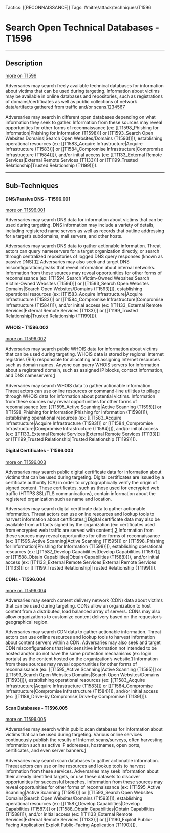 Tactics: [[RECONNAISSANCE]]
Tags: #mitre/attack/techniques/T1596 

# Search Open Technical Databases - T1596
---
## Description
[more on T1596](https://attack.mitre.org/techniques/T1596)

Adversaries may search freely available technical databases for information about victims that can be used during targeting. Information about victims may be available in online databases and repositories, such as registrations of domains/certificates as well as public collections of network data/artifacts gathered from traffic and/or scans.[1](https://www.whois.net/)[2](https://dnsdumpster.com/)[3](https://www.circl.lu/services/passive-dns/)[4](https://medium.com/@menakajain/export-download-ssl-certificate-from-server-site-url-bcfc41ea46a2)[5](https://www.sslshopper.com/ssl-checker.html)[6](https://www.digitalshadows.com/blog-and-research/content-delivery-networks-cdns-can-leave-you-exposed-how-you-might-be-affected-and-what-you-can-do-about-it/)[7](https://shodan.io)

Adversaries may search in different open databases depending on what information they seek to gather. Information from these sources may reveal opportunities for other forms of reconnaissance (ex: [[T1598_Phishing for Information|Phishing for Information (T1598)]] or [[T1593_Search Open Websites Domains|Search Open Websites/Domains (T1593)]]), establishing operational resources (ex: [[T1583_Acquire Infrastructure|Acquire Infrastructure (T1583)]] or [[T1584_Compromise Infrastructure|Compromise Infrastructure (T1584)]]), and/or initial access (ex: [[T1133_External Remote Services|External Remote Services (T1133)]] or [[T1199_Trusted Relationship|Trusted Relationship (T1199)]]).

---
## Sub-Techniques

#### DNS/Passive DNS - T1596.001
[more on T1596.001](https://attack.mitre.org/techniques/T1596/001)

Adversaries may search DNS data for information about victims that can be used during targeting. DNS information may include a variety of details, including registered name servers as well as records that outline addressing for a target’s subdomains, mail servers, and other hosts.

Adversaries may search DNS data to gather actionable information. Threat actors can query nameservers for a target organization directly, or search through centralized repositories of logged DNS query responses (known as passive DNS).[1](https://dnsdumpster.com/)[2](https://www.circl.lu/services/passive-dns/) Adversaries may also seek and target DNS misconfigurations/leaks that reveal information about internal networks. Information from these sources may reveal opportunities for other forms of reconnaissance (ex: [[T1594_Search Victim-Owned Websites|Search Victim-Owned Websites (T1594)]] or [[T1593_Search Open Websites Domains|Search Open Websites/Domains (T1593)]]), establishing operational resources (ex: [[T1583_Acquire Infrastructure|Acquire Infrastructure (T1583)]] or [[T1584_Compromise Infrastructure|Compromise Infrastructure (T1584)]]), and/or initial access (ex: [[T1133_External Remote Services|External Remote Services (T1133)]] or [[T1199_Trusted Relationship|Trusted Relationship (T1199)]]).

#### WHOIS - T1596.002
[more on T1596.002](https://attack.mitre.org/techniques/T1596/002)

Adversaries may search public WHOIS data for information about victims that can be used during targeting. WHOIS data is stored by regional Internet registries (RIR) responsible for allocating and assigning Internet resources such as domain names. Anyone can query WHOIS servers for information about a registered domain, such as assigned IP blocks, contact information, and DNS nameservers.[1](https://www.whois.net/)

Adversaries may search WHOIS data to gather actionable information. Threat actors can use online resources or command-line utilities to pillage through WHOIS data for information about potential victims. Information from these sources may reveal opportunities for other forms of reconnaissance (ex: [[T1595_Active Scanning|Active Scanning (T1595)]] or [[T1598_Phishing for Information|Phishing for Information (T1598)]]), establishing operational resources (ex: [[T1583_Acquire Infrastructure|Acquire Infrastructure (T1583)]] or [[T1584_Compromise Infrastructure|Compromise Infrastructure (T1584)]]), and/or initial access (ex: [[T1133_External Remote Services|External Remote Services (T1133)]] or [[T1199_Trusted Relationship|Trusted Relationship (T1199)]]).

#### Digital Certificates - T1596.003
[more on T1596.003](https://attack.mitre.org/techniques/T1596/003)

Adversaries may search public digital certificate data for information about victims that can be used during targeting. Digital certificates are issued by a certificate authority (CA) in order to cryptographically verify the origin of signed content. These certificates, such as those used for encrypted web traffic (HTTPS SSL/TLS communications), contain information about the registered organization such as name and location.

Adversaries may search digital certificate data to gather actionable information. Threat actors can use online resources and lookup tools to harvest information about certificates.[1](https://www.sslshopper.com/ssl-checker.html) Digital certificate data may also be available from artifacts signed by the organization (ex: certificates used from encrypted web traffic are served with content).[2](https://medium.com/@menakajain/export-download-ssl-certificate-from-server-site-url-bcfc41ea46a2) Information from these sources may reveal opportunities for other forms of reconnaissance (ex: [[T1595_Active Scanning|Active Scanning (T1595)]] or [[T1598_Phishing for Information|Phishing for Information (T1598)]]), establishing operational resources (ex: [[T1587_Develop Capabilities|Develop Capabilities (T1587)]] or [[T1588_Obtain Capabilities|Obtain Capabilities (T1588)]]), and/or initial access (ex: [[T1133_External Remote Services|External Remote Services (T1133)]] or [[T1199_Trusted Relationship|Trusted Relationship (T1199)]]).

#### CDNs - T1596.004
[more on T1596.004](https://attack.mitre.org/techniques/T1596/004)

Adversaries may search content delivery network (CDN) data about victims that can be used during targeting. CDNs allow an organization to host content from a distributed, load balanced array of servers. CDNs may also allow organizations to customize content delivery based on the requestor’s geographical region.

Adversaries may search CDN data to gather actionable information. Threat actors can use online resources and lookup tools to harvest information about content servers within a CDN. Adversaries may also seek and target CDN misconfigurations that leak sensitive information not intended to be hosted and/or do not have the same protection mechanisms (ex: login portals) as the content hosted on the organization’s website.[1](https://www.digitalshadows.com/blog-and-research/content-delivery-networks-cdns-can-leave-you-exposed-how-you-might-be-affected-and-what-you-can-do-about-it/) Information from these sources may reveal opportunities for other forms of reconnaissance (ex: [[T1595_Active Scanning|Active Scanning (T1595)]] or [[T1593_Search Open Websites Domains|Search Open Websites/Domains (T1593)]]), establishing operational resources (ex: [[T1583_Acquire Infrastructure|Acquire Infrastructure (T1583)]] or [[T1584_Compromise Infrastructure|Compromise Infrastructure (T1584)]]), and/or initial access (ex: [[T1189_Drive-by Compromise|Drive-by Compromise (T1189)]]).

#### Scan Databases - T1596.005
[more on T1596.005](https://attack.mitre.org/techniques/T1596/005)

Adversaries may search within public scan databases for information about victims that can be used during targeting. Various online services continuously publish the results of Internet scans/surveys, often harvesting information such as active IP addresses, hostnames, open ports, certificates, and even server banners.[1](https://shodan.io)

Adversaries may search scan databases to gather actionable information. Threat actors can use online resources and lookup tools to harvest information from these services. Adversaries may seek information about their already identified targets, or use these datasets to discover opportunities for successful breaches. Information from these sources may reveal opportunities for other forms of reconnaissance (ex: [[T1595_Active Scanning|Active Scanning (T1595)]] or [[T1593_Search Open Websites Domains|Search Open Websites/Domains (T1593)]]), establishing operational resources (ex: [[T1587_Develop Capabilities|Develop Capabilities (T1587)]] or [[T1588_Obtain Capabilities|Obtain Capabilities (T1588)]]), and/or initial access (ex: [[T1133_External Remote Services|External Remote Services (T1133)]] or [[T1190_Exploit Public-Facing Application|Exploit Public-Facing Application (T1190)]]).


